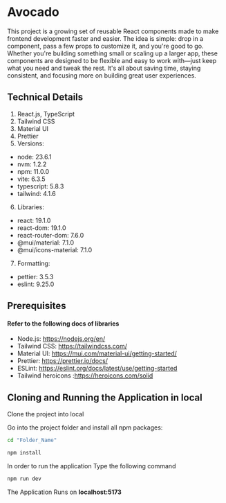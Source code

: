 # Avocado

This project is a growing set of reusable React components made to make frontend development faster and easier. The idea is simple: drop in a component, pass a few props to customize it, and you're good to go. Whether you're building something small or scaling up a larger app, these components are designed to be flexible and easy to work with—just keep what you need and tweak the rest. It's all about saving time, staying consistent, and focusing more on building great user experiences.

## Technical Details

1. React.js, TypeScript
2. Tailwind CSS
3. Material UI
4. Prettier
5. Versions:

- node: 23.6.1
- nvm: 1.2.2
- npm: 11.0.0
- vite: 6.3.5
- typescript: 5.8.3
- tailwind: 4.1.6

6. Libraries:

- react: 19.1.0
- react-dom: 19.1.0
- react-router-dom: 7.6.0
- @mui/material: 7.1.0
- @mui/icons-material: 7.1.0

7. Formatting:

- pettier: 3.5.3
- eslint: 9.25.0

## Prerequisites

#### Refer to the following docs of libraries

- Node.js: https://nodejs.org/en/
- Tailwind CSS: https://tailwindcss.com/
- Material UI: https://mui.com/material-ui/getting-started/
- Prettier: https://prettier.io/docs/
- ESLint: https://eslint.org/docs/latest/use/getting-started
- Tailwind heroicons :https://heroicons.com/solid

## Cloning and Running the Application in local

Clone the project into local

Go into the project folder and install all npm packages:

```bash
cd "Folder_Name"
```

```bash
npm install
```

In order to run the application Type the following command

```bash
npm run dev
```

The Application Runs on **localhost:5173**
